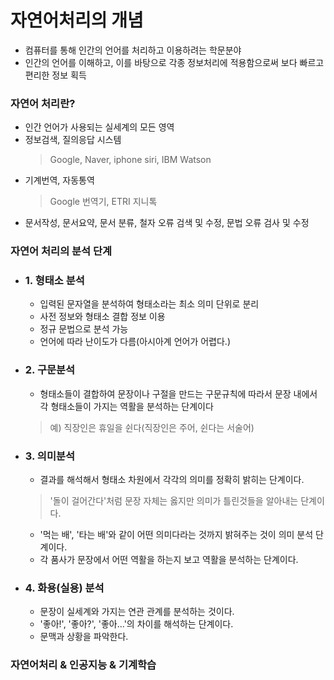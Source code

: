 # 자연어처리의 개념
* 컴퓨터를 통해 인간의 언어를 처리하고 이용하려는 학문분야   
* 인간의 언어를 이해하고, 이를 바탕으로 각종 정보처리에 적용함으로써 보다 빠르고 편리한 정보 획득

### 자연어 처리란?
* 인간 언어가 사용되는 실세계의 모든 영역
* 정보검색, 질의응답 시스템
   > Google, Naver, iphone siri, IBM Watson
* 기계번역, 자동통역
    >Google 번역기, ETRI 지니톡
* 문서작성, 문서요약, 문서 분류, 철자 오류 검색 및 수정, 문법 오류 검사 및 수정 
  
### 자연어 처리의 분석 단계
* ### 1. 형태소 분석
  * 입력된 문자열을 분석하여 형태소라는 최소 의미 단위로 분리
  * 사전 정보와 형태소 결합 정보 이용
  * 정규 문법으로 분석 가능
  * 언어에 따라 난이도가 다름(아시아계 언어가 어렵다.) 
* ### 2. 구문분석
  * 형태소들이 결합하여 문장이나 구절을 만드는 구문규칙에 따라서 문장 내에서 각 형태소들이 가지는 역활을 분석하는 단계이다
  > 예) 직장인은 휴일을 쉰다(직장인은 주어, 쉰다는 서술어)
* ### 3. 의미분석
  * 결과를 해석해서 형태소 차원에서 각각의 의미를 정확히 밝히는 단계이다.
  > '돌이 걸어간다'처럼 문장 자체는 옳지만 의미가 틀린것들을 알아내는 단계이다.
  * '먹는 배', '타는 배'와 같이 어떤 의미다라는 것까지 밝혀주는 것이 의미 분석 단계이다.
  * 각 품사가 문장에서 어떤 역활을 하는지 보고 역활을 분석하는 단계이다.
* ### 4. 화용(실용) 분석
  * 문장이 실세계와 가지는 연관 관계를 분석하는 것이다.
  * '좋아!', '좋아?', '좋아...'의 차이를 해석하는 단계이다.
  * 문맥과 상황을 파악한다.
### 자연어처리 & 인공지능 & 기계학습